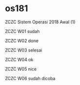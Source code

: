 # os181
ZCZC Sistem Operasi 2018 Awal (1)

ZCZC W01 sudah

ZCZC W02 done

ZCZC W03 selesai

ZCZC W04 ok

ZCZC W05 nice

ZCZC W06 sudah dicoba

